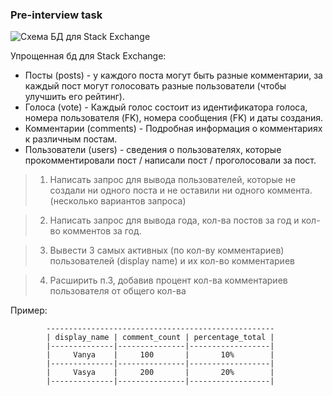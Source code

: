 ###  Pre-interview task

![Схема БД для Stack Exchange](https://raw.githubusercontent.com/NerushKirill/testing/main/ZuzX/schema_tables.png)

Упрощенная бд для Stack Exchange:
 - Посты (posts) - у каждого поста могут быть разные комментарии, за каждый пост могут голосовать разные пользователи (чтобы улучшить его рейтинг).
 - Голоса (vote) - Каждый голос состоит из идентификатора голоса, номера пользователя (FK), номера сообщения (FK) и даты создания. 
 - Комментарии (comments) - Подробная информация о комментариях к различным постам. 
 - Пользователи (users) - сведения о пользователях, которые прокомментировали пост / написали пост / проголосовали за пост.

>1. Написать запрос для вывода пользователей, которые не создали ни одного поста и не оставили ни одного коммента. (несколько вариантов запроса)

>2. Написать запрос для вывода года, кол-ва постов за год и кол-во комментов за год.

>3. Вывести 3 самых активных (по кол-ву комментариев) пользователей (display name) и их кол-во комментариев

>4. Расширить п.3, добавив процент кол-ва комментариев пользователя от общего кол-ва


Пример:
```
        ---------------------------------------------------
        | display_name | comment_count | percentage_total |
        |--------------|---------------|------------------|
        |     Vanya    |     100       |       10%        |
        |--------------|---------------|------------------|
        |     Vasya    |     200       |       20%        |
        |--------------|---------------|------------------|
```
